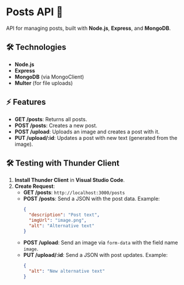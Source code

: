 # Posts API 📝

API for managing posts, built with **Node.js**, **Express**, and **MongoDB**.

## 🛠 Technologies

- **Node.js**
- **Express**
- **MongoDB** (via MongoClient)
- **Multer** (for file uploads)

## ⚡ Features

- **GET /posts**: Returns all posts.
- **POST /posts**: Creates a new post.
- **POST /upload**: Uploads an image and creates a post with it.
- **PUT /upload/:id**: Updates a post with new text (generated from the image).

## 🛠 Testing with Thunder Client

1. **Install Thunder Client** in **Visual Studio Code**.
2. **Create Request**:
   - **GET /posts**: `http://localhost:3000/posts`
   - **POST /posts**: Send a JSON with the post data. Example:
     ```json
     {
       "description": "Post text",
       "imgUrl": "image.png",
       "alt": "Alternative text"
     }
     ```
   - **POST /upload**: Send an image via `form-data` with the field name `image`.
   - **PUT /upload/:id**: Send a JSON with post updates. Example:
     ```json
     {
       "alt": "New alternative text"
     }
     ```

